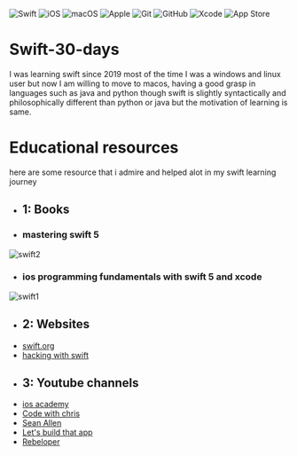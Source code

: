 ![Swift](https://img.shields.io/badge/swift-F54A2A?style=plastic&logo=swift&logoColor=white)
![iOS](https://img.shields.io/badge/iOS-000000?style=plastic&logo=ios&logoColor=white)
![macOS](https://img.shields.io/badge/mac%20os-000000?style=plastic&logo=macos&logoColor=F0F0F0)
![Apple](https://img.shields.io/badge/Apple-%23000000.svg?style=plastic&logo=apple&logoColor=white)
![Git](https://img.shields.io/badge/git-%23F05033.svg?style=plastic&logo=git&logoColor=white)
![GitHub](https://img.shields.io/badge/github-%23121011.svg?style=plastic&logo=github&logoColor=white)
![Xcode](https://img.shields.io/badge/Xcode-007ACC?style=plastic&logo=Xcode&logoColor=white)
![App Store](https://img.shields.io/badge/App_Store-0D96F6?style=plastic&logo=app-store&logoColor=white)
# Swift-30-days

I was learning swift since 2019
most of the time I was a windows and linux user but now I am willing to move to macos,
having a good grasp in languages such as java and python
though swift is slightly syntactically and philosophically different than python or java
but the motivation of learning is same.

# Educational resources

here are some resource that i admire and helped alot in my swift learning journey

- ## 1: Books

- ### mastering swift 5
![swift2](https://user-images.githubusercontent.com/91608871/227193618-c747f1cb-14f0-48bd-a453-5b2a29662a85.jpg)


- ### ios programming fundamentals with swift 5 and xcode
![swift1](https://user-images.githubusercontent.com/91608871/227193162-465dc4a5-073a-45ed-b6fa-25847a0efab6.jpeg)

- ## 2: Websites
- [swift.org](https://docs.swift.org/swift-book/documentation/the-swift-programming-language/)
- [hacking with swift](https://www.hackingwithswift.com/)
- ## 3: Youtube channels
 - [ios academy](https://youtube.come//@iOSAcademy)
 - [Code with chris](https://www.youtube.com/@CodeWithChris)
 - [Sean Allen](https://www.youtube.com/@seanallen)
 - [Let's build that app](https://www.youtube.com/@LetsBuildThatApp)
 - [Rebeloper](https://www.youtube.com/@rebeloper)
 
